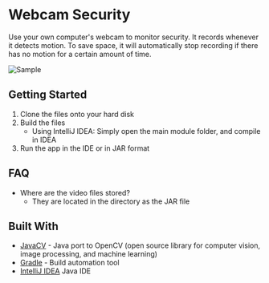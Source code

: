 # Webcam Security
Use your own computer's webcam to monitor security. It records whenever it detects motion.
To save space, it will automatically stop recording if there has no motion for a certain amount of time.

![Sample](https://i.imgur.com/HOCWlnB.png)

## Getting Started
1. Clone the files onto your hard disk
2. Build the files
    - Using IntelliJ IDEA: Simply open the main module folder, and compile in IDEA
3. Run the app in the IDE or in JAR format

## FAQ
- Where are the video files stored?
    - They are located in the directory as the JAR file

## Built With
* [JavaCV](https://github.com/bytedeco/javacv) - Java port to OpenCV (open source library for computer vision, image processing, and machine learning)
* [Gradle](https://gradle.org) - Build automation tool
* [IntelliJ IDEA](https://www.jetbrains.com/idea/) Java IDE
